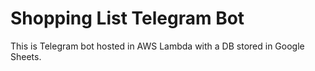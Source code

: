 # Shopping List Telegram Bot
This is Telegram bot hosted in AWS Lambda with a DB stored in Google Sheets.